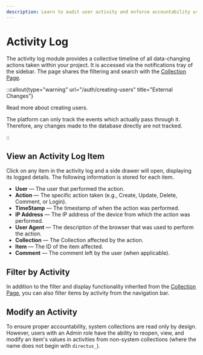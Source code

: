 ```yaml
---
description: Learn to audit user activity and enforce accountability using the activity log.
---
```


# Activity Log

<!-- TODO: Image -->

The activity log module provides a collective timeline of all data-changing actions taken within your project. It is accessed via the notifications tray of the sidebar. The page shares the filtering and search with the [Collection Page](/data-modeling/collections).

::callout{type="warning" url="/auth/creating-users" title="External Changes"}

Read more about creating users.

The platform can only track the events which actually pass through it. Therefore, any changes made to the database
directly are not tracked.

::

## View an Activity Log Item

<!-- TODO: ![Activity Log Default Fields](https://cdn.directus.io/docs/v9/configuration/activity-log/activity-log-20220816/activity-log-default-fields-20220816A.webp) -->

Click on any item in the activity log and a side drawer will open, displaying its logged details. The following information
is stored for each item.

- **User** — The user that performed the action.
- **Action** — The specific action taken (e.g., Create, Update, Delete, Comment, or Login).
- **TimeStamp** — The timestamp of when the action was performed.
- **IP Address** — The IP address of the device from which the action was performed.
- **User Agent** — The description of the browser that was used to perform the action.
- **Collection** — The Collection affected by the action.
- **Item** — The ID of the item affected.
- **Comment** — The comment left by the user (when applicable).

## Filter by Activity

<!-- TODO: <video title="Filter by Activity" autoplay playsinline muted loop controls>
	<source src="https://cdn.directus.io/docs/v9/configuration/activity-log/activity-log-20220816/filter-by-activity-20220817A.mp4" type="video/mp4" />
</video> -->

In addition to the filter and display functionality inherited from the
[Collection Page](/data-modeling/collections), you can also filter items by activity from the
navigation bar.

## Modify an Activity

<!-- <video title="Filter by Activity" autoplay playsinline muted loop controls>
	<source src="https://cdn.directus.io/docs/v9/configuration/activity-log/activity-log-20220816/modify-an-activity-20220817A.mp4" type="video/mp4" />
</video> -->

To ensure proper accountability, system collections are read only by design. However, users with an Admin role have
the ability to reopen, view, and modify an item's values in activities from non-system collections (where the name does
not begin with `directus_`).
